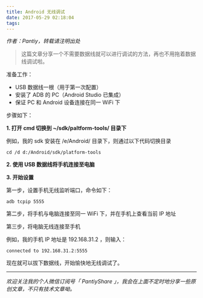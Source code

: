 ```yaml
---
title: Android 无线调试
date: 2017-05-29 02:18:04
tags:
---
```

*作者：Pantiy，转载请注明出处*

> 这篇文章分享一个不需要数据线就可以进行调试的方法，再也不用拖着数据线调试啦。

准备工作：  
- USB 数据线一根（用于第一次配置）
- 安装了 ADB 的 PC（Android Studio 已集成）
- 保证 PC 和 Android 设备连接在同一 WiFi 下

步骤如下：

**1. 打开 cmd 切换到 ~/sdk/paltform-tools/ 目录下**  

例如，我的 sdk 安装在 /e/Android/ 目录下，则通过以下代码切换目录  
```
cd /d d:/Android/sdk/platform-tools
```

**2. 使用 USB 数据线将手机连接至电脑**

**3. 开始设置**  

第一步，设置手机无线监听端口，命令如下：  
```
adb tcpip 5555
```
第二步，将手机与电脑连接至同一 WiFi 下，并在手机上查看当前 IP 地址  

第三步，将电脑无线连接至手机  

例如，我的手机 IP 地址是 192.168.31.2 ，则输入：  
```
connected to 192.168.31.2:5555
```

现在就可以拔下数据线，开始愉快地无线调试了。

--------------------------

*欢迎关注我的个人微信订阅号「 PantiyShare 」，我会在上面不定时地分享一些原创文章，不只有技术文章呦。*
